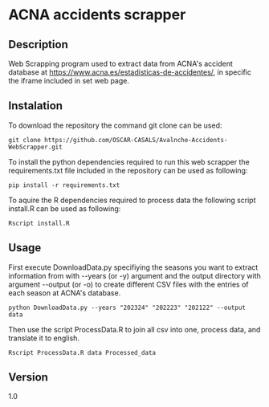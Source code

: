 # ACNA accidents scrapper

## Description

Web Scrapping program used to extract data from ACNA's accident database at
https://www.acna.es/estadisticas-de-accidentes/, in specific the iframe included in set web page.

## Instalation

To download the repository the command git clone can be used:

```
git clone https://github.com/OSCAR-CASALS/Avalnche-Accidents-WebScrapper.git
```

To install the python dependencies required to run this web scrapper the requirements.txt file included in the
repository can be used as following:

```
pip install -r requirements.txt
```

To aquire the R dependencies required to process data the following script install.R can be used as following:

```
Rscript install.R
```

## Usage

First execute DownloadData.py specifiying the seasons you want to extract information
from with --years (or -y) argument and the output directory with argument --output 
(or -o) to create different CSV files with the entries of each season at ACNA's database.

```
python DownloadData.py --years "202324" "202223" "202122" --output data
```

Then use the script ProcessData.R to join all csv into one, process data, and 
translate it to english.

```
Rscript ProcessData.R data Processed_data
```

## Version

1.0
